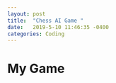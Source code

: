 ```yaml
---
layout: post
title:  "Chess AI Game "
date:   2019-5-10 11:46:35 -0400
categories: Coding
---
```


<h1>My Game</h1>



<script async src="//jsfiddle.net/zainmer/f0qdxu1y/3/embed/js,html,css,result/dark/"></script>
